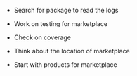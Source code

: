 
- Search for package to read the logs

- Work on testing for marketplace

- Check on coverage

- Think about the location of marketplace

- Start with products for marketplace
